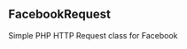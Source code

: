 <span itemprop="name">FacebookRequest</span>
----------------
<p itemprop="description">
	Simple PHP HTTP Request class for Facebook
</p>